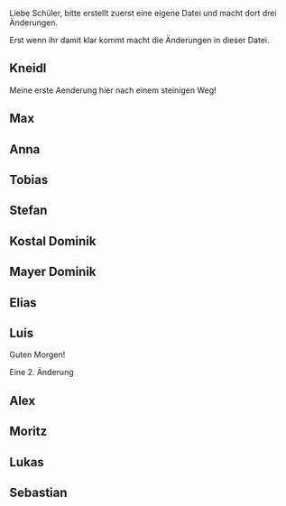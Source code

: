 Liebe Schüler, 
bitte erstellt zuerst eine eigene Datei und macht dort drei Änderungen. 

Erst wenn ihr damit klar kommt macht die Änderungen in dieser Datei. 


Kneidl
-
Meine erste Aenderung hier nach einem steinigen Weg!

Max
-

Anna
-

Tobias
-

Stefan 
-

Kostal Dominik
-

Mayer Dominik
-

Elias
-

Luis
-
Guten Morgen!

Eine 2. Änderung


Alex
-

Moritz
-

Lukas
-

Sebastian
-

